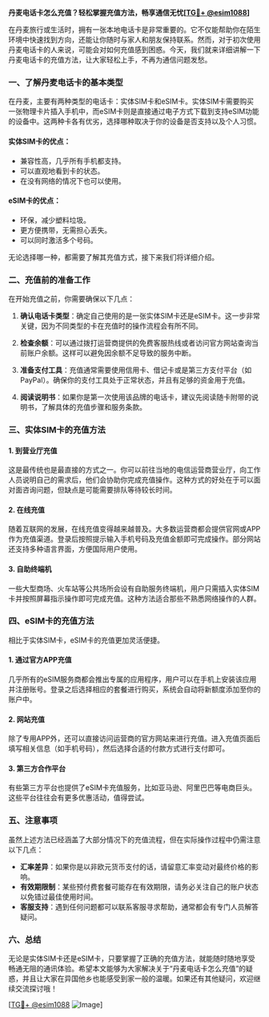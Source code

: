 **丹麦电话卡怎么充值？轻松掌握充值方法，畅享通信无忧[[TG💪+ @esim1088](https://t.me/s/esim1088)]**

在丹麦旅行或生活时，拥有一张本地电话卡是非常重要的。它不仅能帮助你在陌生环境中快速找到方向，还能让你随时与家人和朋友保持联系。然而，对于初次使用丹麦电话卡的人来说，可能会对如何充值感到困惑。今天，我们就来详细讲解一下丹麦电话卡的充值方法，让大家轻松上手，不再为通信问题发愁。

### 一、了解丹麦电话卡的基本类型

在丹麦，主要有两种类型的电话卡：实体SIM卡和eSIM卡。实体SIM卡需要购买一张物理卡片插入手机中，而eSIM卡则是直接通过电子方式下载到支持eSIM功能的设备中。这两种卡各有优劣，选择哪种取决于你的设备是否支持以及个人习惯。

#### 实体SIM卡的优点：
- 兼容性高，几乎所有手机都支持。
- 可以直观地看到卡的状态。
- 在没有网络的情况下也可以使用。

#### eSIM卡的优点：
- 环保，减少塑料垃圾。
- 更方便携带，无需担心丢失。
- 可以同时激活多个号码。

无论选择哪一种，都需要了解其充值方式，接下来我们将详细介绍。

### 二、充值前的准备工作

在开始充值之前，你需要确保以下几点：

1. **确认电话卡类型**：确定自己使用的是一张实体SIM卡还是eSIM卡。这一步非常关键，因为不同类型的卡在充值时的操作流程会有所不同。

2. **检查余额**：可以通过拨打运营商提供的免费客服热线或者访问官方网站查询当前账户余额。这样可以避免因余额不足导致的服务中断。

3. **准备支付工具**：充值通常需要使用信用卡、借记卡或是第三方支付平台（如PayPal）。确保你的支付工具处于正常状态，并且有足够的资金用于充值。

4. **阅读说明书**：如果你是第一次使用该品牌的电话卡，建议先阅读随卡附带的说明书，了解具体的充值步骤和服务条款。

### 三、实体SIM卡的充值方法

#### 1. 到营业厅充值

这是最传统也是最直接的方式之一。你可以前往当地的电信运营商营业厅，向工作人员说明自己的需求后，他们会协助你完成充值操作。这种方式的好处在于可以面对面咨询问题，但缺点是可能需要排队等待较长时间。

#### 2. 在线充值

随着互联网的发展，在线充值变得越来越普及。大多数运营商都会提供官网或APP作为充值渠道。登录后按照提示输入手机号码及充值金额即可完成操作。部分网站还支持多种语言界面，方便国际用户使用。

#### 3. 自助终端机

一些大型商场、火车站等公共场所会设有自助服务终端机，用户只需插入实体SIM卡并按照屏幕指示操作即可完成充值。这种方法适合那些不熟悉网络操作的人群。

### 四、eSIM卡的充值方法

相比于实体SIM卡，eSIM卡的充值更加灵活便捷。

#### 1. 通过官方APP充值

几乎所有的eSIM服务商都会推出专属的应用程序，用户可以在手机上安装该应用并注册账号。登录之后选择相应的套餐进行购买，系统会自动将新额度添加至你的账户中。

#### 2. 网站充值

除了专用APP外，还可以直接访问运营商的官方网站来进行充值。进入充值页面后填写相关信息（如手机号码），然后选择合适的付款方式进行支付即可。

#### 3. 第三方合作平台

有些第三方平台也提供了eSIM卡充值服务，比如亚马逊、阿里巴巴等电商巨头。这些平台往往会有更多优惠活动，值得尝试。

### 五、注意事项

虽然上述方法已经涵盖了大部分情况下的充值流程，但在实际操作过程中仍需注意以下几点：

- **汇率差异**：如果你是以非欧元货币支付的话，请留意汇率变动对最终价格的影响。
- **有效期限制**：某些预付费套餐可能存在有效期限，请务必关注自己的账户状态以免错过最佳使用时间。
- **客服支持**：遇到任何问题都可以联系客服寻求帮助，通常都会有专门人员解答疑问。

### 六、总结

无论是实体SIM卡还是eSIM卡，只要掌握了正确的充值方法，就能随时随地享受畅通无阻的通讯体验。希望本文能够为大家解决关于“丹麦电话卡怎么充值”的疑惑，并且让大家在异国他乡也能感受到家一般的温暖。如果还有其他疑问，欢迎继续交流探讨哦！

[[TG💪+ @esim1088](https://t.me/s/esim1088) ![Image](https://i.postimg.cc/4NQfJmqS/Snipaste-2025-05-13-00-14-12.png)]